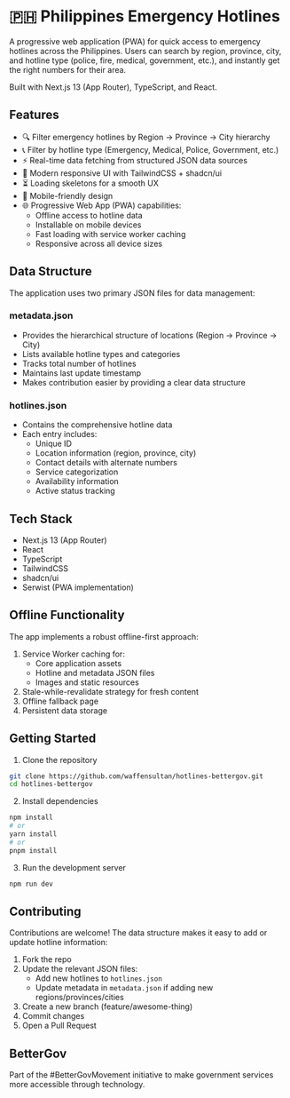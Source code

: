 # 🇵🇭 Philippines Emergency Hotlines

A progressive web application (PWA) for quick access to emergency hotlines across the Philippines.
Users can search by region, province, city, and hotline type (police, fire, medical, government, etc.), and instantly get the right numbers for their area.

Built with Next.js 13 (App Router), TypeScript, and React.

## Features

- 🔍 Filter emergency hotlines by Region → Province → City hierarchy
- 📞 Filter by hotline type (Emergency, Medical, Police, Government, etc.)
- ⚡ Real-time data fetching from structured JSON data sources
- 🎨 Modern responsive UI with TailwindCSS + shadcn/ui
- ⏳ Loading skeletons for a smooth UX
- 📱 Mobile-friendly design
- 🌐 Progressive Web App (PWA) capabilities:
  - Offline access to hotline data
  - Installable on mobile devices
  - Fast loading with service worker caching
  - Responsive across all device sizes

## Data Structure

The application uses two primary JSON files for data management:

### metadata.json

- Provides the hierarchical structure of locations (Region → Province → City)
- Lists available hotline types and categories
- Tracks total number of hotlines
- Maintains last update timestamp
- Makes contribution easier by providing a clear data structure

### hotlines.json

- Contains the comprehensive hotline data
- Each entry includes:
  - Unique ID
  - Location information (region, province, city)
  - Contact details with alternate numbers
  - Service categorization
  - Availability information
  - Active status tracking

## Tech Stack

- Next.js 13 (App Router)
- React
- TypeScript
- TailwindCSS
- shadcn/ui
- Serwist (PWA implementation)

## Offline Functionality

The app implements a robust offline-first approach:

1. Service Worker caching for:
   - Core application assets
   - Hotline and metadata JSON files
   - Images and static resources
2. Stale-while-revalidate strategy for fresh content
3. Offline fallback page
4. Persistent data storage

## Getting Started

1. Clone the repository

```bash
git clone https://github.com/waffensultan/hotlines-bettergov.git
cd hotlines-bettergov
```

2. Install dependencies

```bash
npm install
# or
yarn install
# or
pnpm install
```

3. Run the development server

```bash
npm run dev
```

## Contributing

Contributions are welcome! The data structure makes it easy to add or update hotline information:

1. Fork the repo
2. Update the relevant JSON files:
   - Add new hotlines to `hotlines.json`
   - Update metadata in `metadata.json` if adding new regions/provinces/cities
3. Create a new branch (feature/awesome-thing)
4. Commit changes
5. Open a Pull Request

## BetterGov

Part of the #BetterGovMovement initiative to make government services more accessible through technology.

